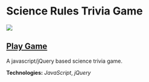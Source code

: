 # Science Rules Trivia Game

![](https://media.giphy.com/media/3ohhwMf4pmtT1e1jvW/giphy.gif)

## [Play Game](https://jbcurrie.github.io/TriviaGame/index.html)

A javascript/jQuery based science trivia game.

**Technologies:** *JavaScript*, *jQuery*